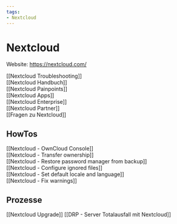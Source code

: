 ```yaml
---
tags:
- Nextcloud
---
```


# Nextcloud

Website: <https://nextcloud.com/>

[[Nextcloud Troubleshooting]]\
[[Nextcloud Handbuch]]\
[[Nextcloud Painpoints]]\
[[Nextcloud Apps]]\
[[Nextcloud Enterprise]]\
[[Nextcloud Partner]]\
[[Fragen zu Nextcloud]]

## HowTos
 
 [[Nextcloud - OwnCloud Console]]\
 [[Nextcloud - Transfer ownership]]\
 [[Nextcloud - Restore password manager from backup]]\
 [[Nextcloud - Configure ignored files]]\
 [[Nextcloud - Set default locale and language]]\
 [[Nextcloud - Fix warnings]]

## Prozesse

[[Nextcloud Upgrade]]
[[DRP - Server Totalausfall mit Nextcloud]]